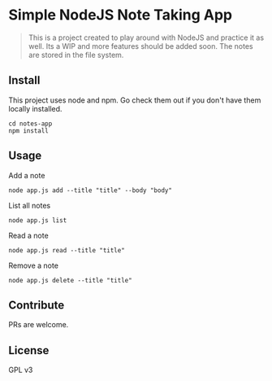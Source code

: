 # Simple NodeJS Note Taking App

> This is a project created to play around with NodeJS and practice it as well. Its a WIP and more features should be added soon. The notes are stored in the file system.

## Install
This project uses node and npm. Go check them out if you don't have them locally installed.
```
cd notes-app
npm install
```

## Usage
Add a note
```
node app.js add --title "title" --body "body"
```

List all notes
```
node app.js list
```

Read a note
```
node app.js read --title "title"
```

Remove a note
```
node app.js delete --title "title"
```
## Contribute

PRs are welcome.

## License

GPL v3